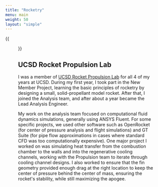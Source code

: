 ```yaml
---
title: "Rocketry"
menu: main
weight: 50
layout: "simple"
---
```


{{<figure
    src="images/fin mesh.png"
    alt="A grid of colorful triangles, which become much smaller in an area shaped like rocket fins."
    class="right"
    caption="CFD mesh around rocket fins, used for aerodynamics simulations.">}}

## UCSD Rocket Propulsion Lab
I was a member of
[UCSD Rocket Propulsion Lab](https://www.rocketproplab.org/)
for all 4 of my years at UCSD. During my first year, I took part in the New
Member Project, learning the basic principles of rocketry by designing a
small, solid-propellant model rocket. After that, I joined the Analysis team,
and after about a year became the Lead Analysis Engineer.

My work on the analysis team focused on computational fluid dynamics
simulations, generally using ANSYS Fluent. For some specific projects, we used
other software such as OpenRocket (for center of pressure analysis and flight
simulations) and GT Suite (for pipe flow approximations in cases where
standard CFD was too computationally expensive). One major project I worked on
was simulating heat transfer from the combustion chamber to the walls and into
the regenerative cooling channels, working with the Propulsion team to iterate
through cooling channel designs. I also worked to ensure that the fin geometry
provided enough drag at the right location to keep the center of pressure
behind the center of mass, ensuring the rocket's stability, while still
maximizing the apogee.

